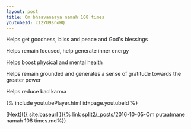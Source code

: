 ```yaml
---
layout: post
title: Om bhaavanaaya namah 108 times
youtubeId: c12YU9snoHQ
---
```

 
 
Helps get goodness, bliss and peace and God's blessings
 
Helps remain focused, help generate inner energy 
 
Helps boost physical and mental health 
 
Helps remain grounded and generates a sense of gratitude towards the greater power 
 
Helps reduce bad karma
 
 
 
 


{% include youtubePlayer.html id=page.youtubeId %}
 
[Next]({{ site.baseurl }}{% link  split2/_posts/2016-10-05-Om putaatmane namah 108 times.md%})
 
